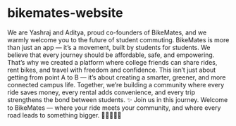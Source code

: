 # bikemates-website

We are Yashraj and Aditya, proud co-founders of BikeMates, and we warmly welcome you to the future of student commuting. BikeMates is more than just an app — it’s a movement, built by students for students. We believe that every journey should be affordable, safe, and empowering. That’s why we created a platform where college friends can share rides, rent bikes, and travel with freedom and confidence.
This isn’t just about getting from point A to B — it’s about creating a smarter, greener, and more connected campus life. Together, we’re building a community where every ride saves money, every rental adds convenience, and every trip strengthens the bond between students. ✨
Join us in this journey. Welcome to BikeMates — where your ride meets your community, and where every road leads to something bigger. 🚴‍♂️🚴‍♀️💡

